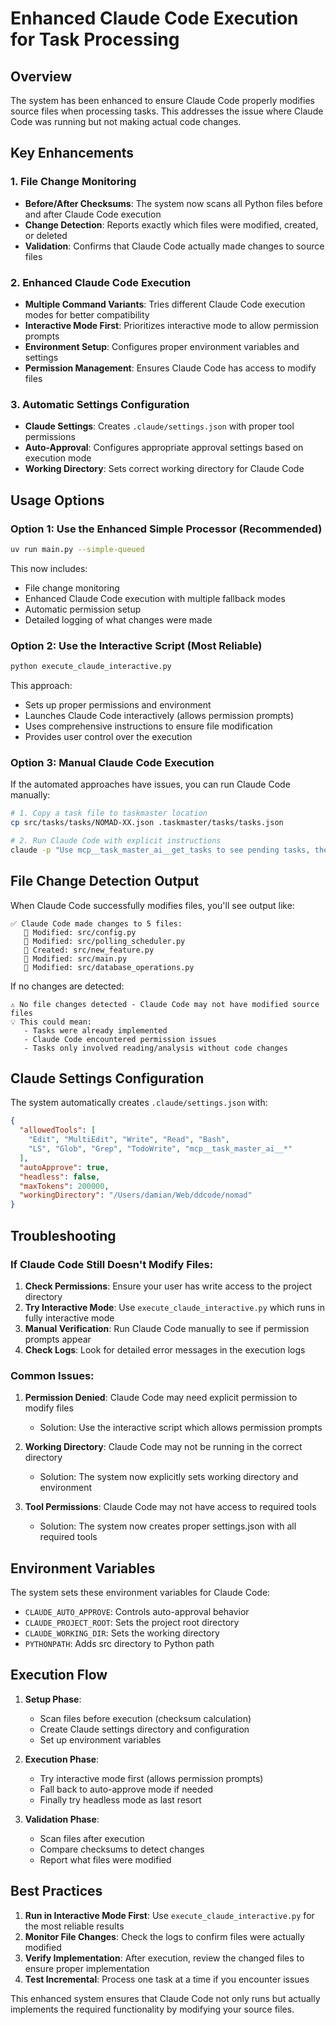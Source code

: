 # Enhanced Claude Code Execution for Task Processing

## Overview

The system has been enhanced to ensure Claude Code properly modifies source files when processing tasks. This addresses the issue where Claude Code was running but not making actual code changes.

## Key Enhancements

### 1. File Change Monitoring
- **Before/After Checksums**: The system now scans all Python files before and after Claude Code execution
- **Change Detection**: Reports exactly which files were modified, created, or deleted
- **Validation**: Confirms that Claude Code actually made changes to source files

### 2. Enhanced Claude Code Execution
- **Multiple Command Variants**: Tries different Claude Code execution modes for better compatibility
- **Interactive Mode First**: Prioritizes interactive mode to allow permission prompts
- **Environment Setup**: Configures proper environment variables and settings
- **Permission Management**: Ensures Claude Code has access to modify files

### 3. Automatic Settings Configuration
- **Claude Settings**: Creates `.claude/settings.json` with proper tool permissions
- **Auto-Approval**: Configures appropriate approval settings based on execution mode
- **Working Directory**: Sets correct working directory for Claude Code

## Usage Options

### Option 1: Use the Enhanced Simple Processor (Recommended)
```bash
uv run main.py --simple-queued
```

This now includes:
- File change monitoring
- Enhanced Claude Code execution with multiple fallback modes
- Automatic permission setup
- Detailed logging of what changes were made

### Option 2: Use the Interactive Script (Most Reliable)
```bash
python execute_claude_interactive.py
```

This approach:
- Sets up proper permissions and environment
- Launches Claude Code interactively (allows permission prompts)
- Uses comprehensive instructions to ensure file modification
- Provides user control over the execution

### Option 3: Manual Claude Code Execution
If the automated approaches have issues, you can run Claude Code manually:

```bash
# 1. Copy a task file to taskmaster location
cp src/tasks/tasks/NOMAD-XX.json .taskmaster/tasks/tasks.json

# 2. Run Claude Code with explicit instructions
claude -p "Use mcp__task_master_ai__get_tasks to see pending tasks, then implement each task by modifying source files using Edit/Write tools. Update task status to done when complete."
```

## File Change Detection Output

When Claude Code successfully modifies files, you'll see output like:
```
✅ Claude Code made changes to 5 files:
   📝 Modified: src/config.py
   📝 Modified: src/polling_scheduler.py
   📝 Created: src/new_feature.py
   📝 Modified: src/main.py
   📝 Modified: src/database_operations.py
```

If no changes are detected:
```
⚠️ No file changes detected - Claude Code may not have modified source files
💡 This could mean:
   - Tasks were already implemented
   - Claude Code encountered permission issues
   - Tasks only involved reading/analysis without code changes
```

## Claude Settings Configuration

The system automatically creates `.claude/settings.json` with:

```json
{
  "allowedTools": [
    "Edit", "MultiEdit", "Write", "Read", "Bash", 
    "LS", "Glob", "Grep", "TodoWrite", "mcp__task_master_ai__*"
  ],
  "autoApprove": true,
  "headless": false,
  "maxTokens": 200000,
  "workingDirectory": "/Users/damian/Web/ddcode/nomad"
}
```

## Troubleshooting

### If Claude Code Still Doesn't Modify Files:

1. **Check Permissions**: Ensure your user has write access to the project directory
2. **Try Interactive Mode**: Use `execute_claude_interactive.py` which runs in fully interactive mode
3. **Manual Verification**: Run Claude Code manually to see if permission prompts appear
4. **Check Logs**: Look for detailed error messages in the execution logs

### Common Issues:

1. **Permission Denied**: Claude Code may need explicit permission to modify files
   - Solution: Use the interactive script which allows permission prompts

2. **Working Directory**: Claude Code may not be running in the correct directory
   - Solution: The system now explicitly sets working directory and environment

3. **Tool Permissions**: Claude Code may not have access to required tools
   - Solution: The system now creates proper settings.json with all required tools

## Environment Variables

The system sets these environment variables for Claude Code:
- `CLAUDE_AUTO_APPROVE`: Controls auto-approval behavior
- `CLAUDE_PROJECT_ROOT`: Sets the project root directory
- `CLAUDE_WORKING_DIR`: Sets the working directory
- `PYTHONPATH`: Adds src directory to Python path

## Execution Flow

1. **Setup Phase**:
   - Scan files before execution (checksum calculation)
   - Create Claude settings directory and configuration
   - Set up environment variables

2. **Execution Phase**:
   - Try interactive mode first (allows permission prompts)
   - Fall back to auto-approve mode if needed
   - Finally try headless mode as last resort

3. **Validation Phase**:
   - Scan files after execution
   - Compare checksums to detect changes
   - Report what files were modified

## Best Practices

1. **Run in Interactive Mode First**: Use `execute_claude_interactive.py` for the most reliable results
2. **Monitor File Changes**: Check the logs to confirm files were actually modified
3. **Verify Implementation**: After execution, review the changed files to ensure proper implementation
4. **Test Incremental**: Process one task at a time if you encounter issues

This enhanced system ensures that Claude Code not only runs but actually implements the required functionality by modifying your source files.